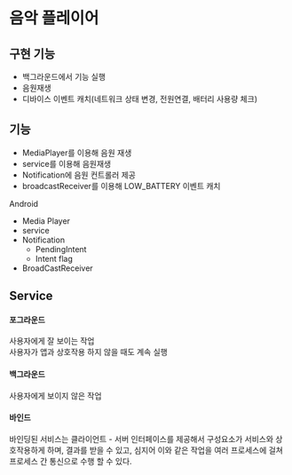 # 음악 플레이어
## 구현 기능
- 백그라운드에서 기능 실행
- 음원재생
- 디바이스 이벤트 캐치(네트워크 상태 변경, 전원연결, 배터리 사용량 체크)

## 기능
- MediaPlayer를 이용해 음원 재생
- service를 이용해 음원재생
- Notification에 음원 컨트롤러 제공
- broadcastReceiver를 이용해 LOW_BATTERY 이벤트 캐치

Android
- Media Player
- service
- Notification
  - PendingIntent
  - Intent flag
- BroadCastReceiver


## Service
#### 포그라운드 
사용자에게 잘 보이는 작업  
사용자가 앱과 상호작용 하지 않을 때도 계속 실행

#### 백그라운드
사용자에게 보이지 않은 작업

#### 바인드
바인딩된 서비스는 클라이언트 - 서버 인터페이스를 제공해서 구성요소가 서비스와 상호작용하게 하며, 결과를 받을 수 있고, 심지어 이와 같은 작업을 여러 프로세스에 걸쳐 프로세스 간 통신으로 수행 할 수 있다.
